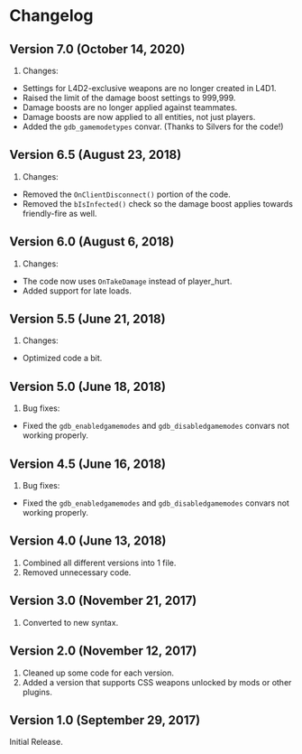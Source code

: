 # Changelog

## Version 7.0 (October 14, 2020)

1. Changes:

- Settings for L4D2-exclusive weapons are no longer created in L4D1.
- Raised the limit of the damage boost settings to 999,999.
- Damage boosts are no longer applied against teammates.
- Damage boosts are now applied to all entities, not just players.
- Added the `gdb_gamemodetypes` convar. (Thanks to Silvers for the code!)

## Version 6.5 (August 23, 2018)

1. Changes:

- Removed the `OnClientDisconnect()` portion of the code.
- Removed the `bIsInfected()` check so the damage boost applies towards friendly-fire as well.

## Version 6.0 (August 6, 2018)

1. Changes:

- The code now uses `OnTakeDamage` instead of player_hurt.
- Added support for late loads.

## Version 5.5 (June 21, 2018)

1. Changes:

- Optimized code a bit.

## Version 5.0 (June 18, 2018)

1. Bug fixes:

- Fixed the `gdb_enabledgamemodes` and `gdb_disabledgamemodes` convars not working properly.

## Version 4.5 (June 16, 2018)

1. Bug fixes:

- Fixed the `gdb_enabledgamemodes` and `gdb_disabledgamemodes` convars not working properly.

## Version 4.0 (June 13, 2018)

1. Combined all different versions into 1 file.
2. Removed unnecessary code.

## Version 3.0 (November 21, 2017)

1. Converted to new syntax.

## Version 2.0 (November 12, 2017)

1. Cleaned up some code for each version.
2. Added a version that supports CSS weapons unlocked by mods or other plugins.

## Version 1.0 (September 29, 2017)

Initial Release.
